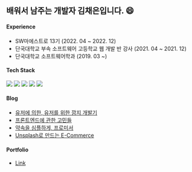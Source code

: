   <h2>배워서 남주는 개발자 김채은입니다. 😄</h2>
  <h4>Experience</h4>
  <ul>
    <li>SW마에스트로 13기 (2022. 04 ~ 2022. 12) </li>
    <li>단국대학교 부속 소프트웨어 고등학교 웹 개발 반 강사 (2021. 04 ~ 2021. 12)</li>
    <li>단국대학교 소프트웨어학과 (2019. 03 ~)</li>
  </ul>
  <h4>Tech Stack</h4>
<div>
  <img src="https://img.shields.io/badge/JavaScript-F7DF1E?style=flat-square&logo=JavaScript&logoColor=white"/>
  <img src="https://img.shields.io/badge/TypeScript-3178C6?style=flat-square&logo=TypeScript&logoColor=white"/>
  <img src="https://img.shields.io/badge/React-61DAFB?style=flat-square&logo=React&logoColor=white"/>
  <img src="https://img.shields.io/badge/Next.js-000000?style=flat-square&logo=nextdotjs&logoColor=white"/>
  <img src="https://img.shields.io/badge/Git-F05032?style=flat-square&logo=Git&logoColor=white"/>
  </div>
  
  <h4>Blog</h4>
  <ul>
    <li><a href="https://velog.io/@chchaeun/series/%EC%9C%A0%EC%A0%80%EC%97%90-%EC%9D%98%ED%95%9C-%EC%9C%A0%EC%A0%80%EB%A5%BC-%EC%9C%84%ED%95%9C-%EA%B9%9C%EC%A7%80-%EA%B0%9C%EB%B0%9C%EA%B8%B0">유저에 의한, 유저를 위한 깜지 개발기</a></li>
    <li><a href="https://velog.io/@chchaeun/series/%ED%94%84%EB%A1%A0%ED%8A%B8%EC%97%94%EB%93%9C%EC%97%90-%EA%B4%80%ED%95%9C-%EA%B3%A0%EB%AF%BC%EB%93%A4%EC%97%90-%EB%8C%80%EB%8B%B5%ED%95%B4%EB%B3%B4%EA%B8%B0">프론트엔드에 관한 고민들</a></li>
    <li><a href="https://velog.io/@chchaeun/series/%EC%95%BD%EC%86%8D%EC%9D%84-%EC%8B%AC%ED%94%8C%ED%95%98%EA%B2%8C-%ED%94%84%EB%A1%9C%EB%AF%B8%EC%84%9C">약속을 심플하게, 프로미서</a></li>
    <li><a href="https://velog.io/@chchaeun/series/Unsplash-API%EB%A1%9C-%EB%A7%8C%EB%93%9C%EB%8A%94-E-Commerce">Unsplash로 만드는 E-Commerce</a></li>
  </ul>

  <h4><a>Portfolio</a></h4>
  <ul>
    <li><a href="https://www.canva.com/design/DAF1uMS1cic/KMYtoZfnpBEgRhuludDNSA/view?utm_content=DAF1uMS1cic&utm_campaign=designshare&utm_medium=link&utm_source=editor" target="_blank">Link</a></li>
  </ul>

